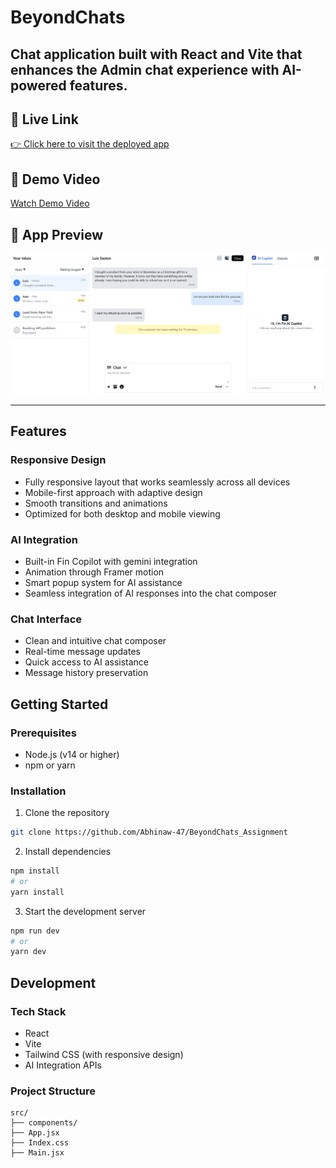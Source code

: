 # BeyondChats

Chat application built with React and Vite that enhances the Admin chat experience with AI-powered features.
---

## 🔗 Live Link
[👉 Click here to visit the deployed app](https://beyondchats-git-main-abhinaw-anands-projects.vercel.app/)

## 🎥 Demo Video  
[Watch Demo Video](https://drive.google.com/file/d/1gcV2lC5P3836UWsFmxCMI3RfYqowehHY/view?usp=drivesdk )

## 📸 App Preview  
<img src="./assets/preview.png" alt="App Screenshot" width="800" />

---

## Features

### Responsive Design
- Fully responsive layout that works seamlessly across all devices
- Mobile-first approach with adaptive design
- Smooth transitions and animations
- Optimized for both desktop and mobile viewing
  
  

### AI Integration
- Built-in Fin Copilot with gemini integration
- Animation through Framer motion
- Smart popup system for AI assistance
- Seamless integration of AI responses into the chat composer


### Chat Interface
- Clean and intuitive chat composer
- Real-time message updates
- Quick access to AI assistance
- Message history preservation




## Getting Started

### Prerequisites
- Node.js (v14 or higher)
- npm or yarn

### Installation
1. Clone the repository
```bash
git clone https://github.com/Abhinaw-47/BeyondChats_Assignment
```

2. Install dependencies
```bash
npm install
# or
yarn install
```

3. Start the development server
```bash
npm run dev
# or
yarn dev
```

## Development

### Tech Stack
- React
- Vite
- Tailwind CSS (with responsive design)
- AI Integration APIs

### Project Structure
```
src/
├── components/    
├── App.jsx      
├── Index.css         
├── Main.jsx     
       


